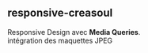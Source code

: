 ## responsive-creasoul
Responsive Design avec **Media Queries**.
<br>
intégration des maquettes JPEG

